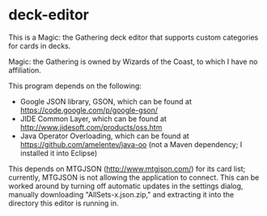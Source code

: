 # deck-editor
This is a Magic: the Gathering deck editor that supports custom categories for cards in decks.

Magic: the Gathering is owned by Wizards of the Coast, to which I have no affiliation.

This program depends on the following:
 - Google JSON library, GSON, which can be found at https://code.google.com/p/google-gson/
 - JIDE Common Layer, which can be found at http://www.jidesoft.com/products/oss.htm
 - Java Operator Overloading, which can be found at https://github.com/amelentev/java-oo (not a Maven dependency; I installed it into Eclipse)

This depends on MTGJSON (http://www.mtgjson.com/) for its card list; currently, MTGJSON is not allowing the application to connect.  This can be worked around by turning off automatic updates in the settings dialog, manually downloading "AllSets-x.json.zip," and extracting it into the directory this editor is running in.
